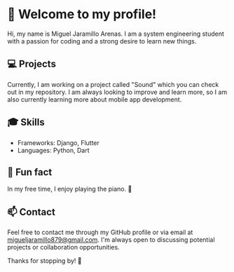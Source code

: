 # 🎉 Welcome to my profile!

Hi, my name is Miguel Jaramillo Arenas. I am a system engineering student with a passion for coding and a strong desire to learn new things. 

## 💻 Projects

Currently, I am working on a project called "Sound" which you can check out in my repository. I am always looking to improve and learn more, so I am also currently learning more about mobile app development.

## 🎓 Skills

- Frameworks: Django, Flutter
- Languages: Python, Dart

## 🎹 Fun fact

In my free time, I enjoy playing the piano. 🎹

## 📫 Contact

Feel free to contact me through my GitHub profile or via email at migueljaramillo879@gmail.com. I'm always open to discussing potential projects or collaboration opportunities.

Thanks for stopping by! 🙌
